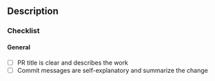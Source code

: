 <!--
  If this pull request addresses an issue, make sure your description includes "Resolves #xx", "Fixes #xx", or "Closes #xx".
  https://help.github.com/articles/closing-issues-using-keywords

  If any checklist item is not applicable or relevant, replace it with [N/A].
-->

## Description

### Checklist

#### General

  - [ ] PR title is clear and describes the work
  - [ ] Commit messages are self-explanatory and summarize the change
